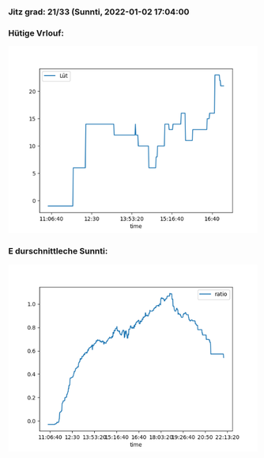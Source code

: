### Jitz grad: 21/33 (Sunnti, 2022-01-02 17:04:00

### Hütige Vrlouf:
![Graph](Today.png)

### E durschnittleche Sunnti:
![Graph](Sunnti.png)